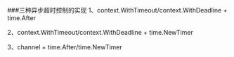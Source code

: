 ###三种异步超时控制的实现
1、context.WithTimeout/context.WithDeadline + time.After

2、context.WithTimeout/context.WithDeadline + time.NewTimer

3、channel + time.After/time.NewTimer